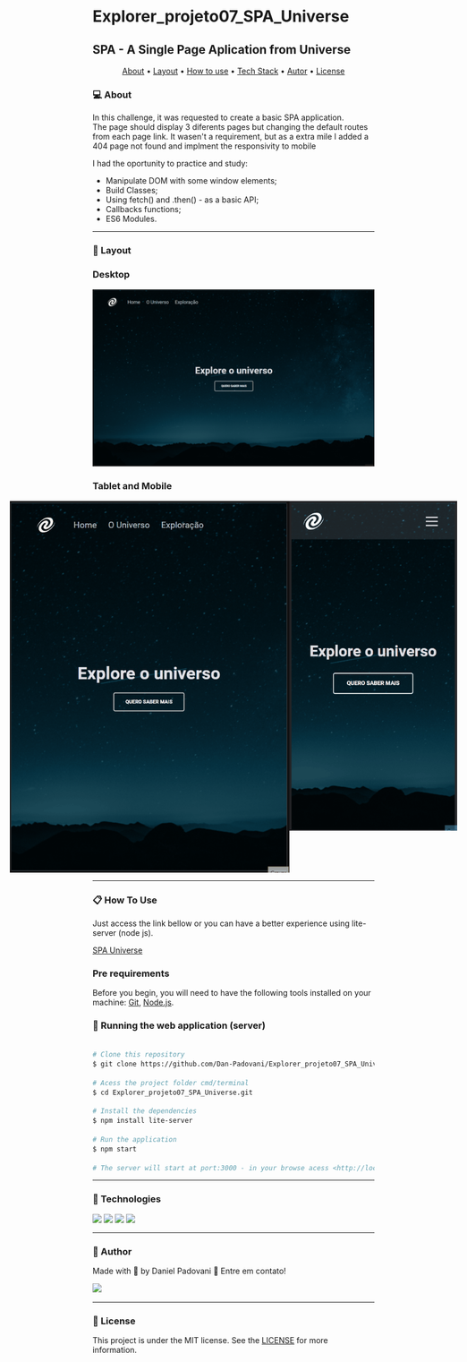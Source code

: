 # Explorer_projeto07_SPA_Universe

## SPA - A Single Page Aplication from Universe

<p align="center">
	<a href="#computer-about">About</a> •
 	<a href="#art-layout">Layout</a> • 
 	<a href="#clipboard-how-to-use">How to use</a> • 
 	<a href="#rocket-technologies">Tech Stack</a> • 
 	<a href="#dart-author">Autor</a> • 
 	<a href="#memo-license">License</a>
</p>

### :computer: About

In this challenge, it was requested to create a basic SPA application.  
The page should display 3 diferents pages but changing the default routes from each page link.
It wasen't a requirement, but as a extra mile I added a 404 page not found and implment the responsivity to mobile

I had the oportunity to practice and study:
*	Manipulate DOM with some window elements;
* Build Classes;
* Using fetch() and .then() - as a basic API;
*	Callbacks functions;
*	ES6 Modules.

---

### :art: Layout

### Desktop

<p align="center">
	<img alt="desktop version" src="./app/assets/DesktopSpa.gif" width="600px">
</p>

### Tablet and Mobile

<p align="center" style="display: flex; align-items: flex-start; justify-content: center;">
	<img alt="tablet version" src="./app/assets/IpadSpa.gif" width="500px">
	<img alt="mobile version" src="./app/assets/MobileSpa.gif" width="300px">
</p>

---

### :clipboard: How To Use

Just access the link bellow or you can have a better experience using lite-server (node js). 

<a href="https://danpadovani.netlify.app/" target="_blank">SPA Universe</a>

### Pre requirements

Before you begin, you will need to have the following tools installed on your machine:
[Git](https://git-scm.com), [Node.js](https://nodejs.org/en/).

### 🎲 Running the web application (server)

```bash

# Clone this repository
$ git clone https://github.com/Dan-Padovani/Explorer_projeto07_SPA_Universe.git

# Acess the project folder cmd/terminal
$ cd Explorer_projeto07_SPA_Universe.git

# Install the dependencies
$ npm install lite-server

# Run the application 
$ npm start

# The server will start at port:3000 - in your browse acess <http://localhost:3000>
```

---

### :rocket: Technologies

<img src="https://img.shields.io/badge/HTML5-E34F26?style=for-the-badge&logo=html5&logoColor=white">
<img src="https://img.shields.io/badge/CSS3-1572B6?style=for-the-badge&logo=css3&logoColor=white">
<img src="https://img.shields.io/badge/JavaScript-323330?style=for-the-badge&logo=javascript&logoColor=F7DF1E">
<img src="https://img.shields.io/badge/Node.js-339933?style=for-the-badge&logo=nodedotjs&logoColor=white">

---

### :dart: Author

<p>
	Made with &#128150 by Daniel Padovani &#128075 Entre em contato! 	
</p>
<div>
  <a href="https://www.linkedin.com/in/daniel-padovani/" target="_blank">
    <img src="https://img.shields.io/badge/LinkedIn-0077B5?style=for-the-badge&logo=linkedin&logoColor=white">
  </a>  
</div>

---

### :memo: License

This project is under the MIT license. See the [LICENSE](LICENSE) for more information.




